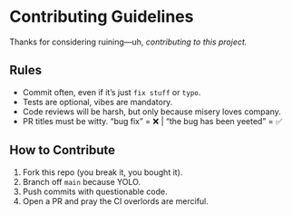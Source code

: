 # Contributing Guidelines

Thanks for considering ruining—uh, *contributing to this project.*

## Rules
- Commit often, even if it’s just `fix stuff` or `typo`.
- Tests are optional, vibes are mandatory.
- Code reviews will be harsh, but only because misery loves company.
- PR titles must be witty. “bug fix” = ❌ | “the bug has been yeeted” = ✅

## How to Contribute
1. Fork this repo (you break it, you bought it).
2. Branch off `main` because YOLO.
3. Push commits with questionable code.
4. Open a PR and pray the CI overlords are merciful.
